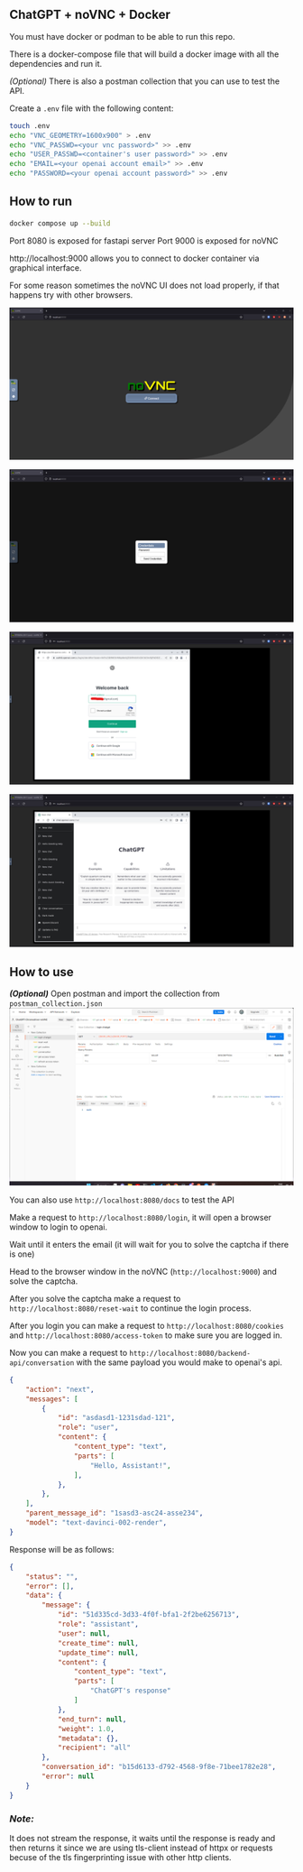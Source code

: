 ## ChatGPT + noVNC + Docker

You must have docker or podman to be able to run this repo.

There is a docker-compose file that will build a docker image with all the dependencies and run it.

_*(Optional)*_ There is also a postman collection that you can use to test the API.

Create a `.env` file with the following content:

```bash
touch .env
echo "VNC_GEOMETRY=1600x900" > .env
echo "VNC_PASSWD=<your vnc password>" >> .env
echo "USER_PASSWD=<container's user password>" >> .env
echo "EMAIL=<your openai account email>" >> .env
echo "PASSWORD=<your openai account password>" >> .env
```

## How to run

```bash
docker compose up --build
```

Port 8080 is exposed for fastapi server
Port 9000 is exposed for noVNC

http://localhost:9000 allows you to connect to docker container via graphical interface.

For some reason sometimes the noVNC UI does not load properly, if that happens try with other browsers.


![noVNC UI](media/novnc01.png)

![noVNC UI](media/novnc02.png)

![noVNC UI](media/novnc03.png)

![noVNC UI](media/novnc04.png)

## How to use

_**(Optional)**_ Open postman and import the collection from `postman_collection.json`
![postman](media/postman01.png)

You can also use `http://localhost:8080/docs` to test the API

Make a request to `http://localhost:8080/login`, it will open a browser window to login to openai.

Wait until it enters the email (it will wait for you to solve the captcha if there is one)

Head to the browser window in the noVNC (`http://localhost:9000`) and solve the captcha.

After you solve the captcha make a request to `http://localhost:8080/reset-wait` to continue the login process.

After you login you can make a request to `http://localhost:8080/cookies` and `http://localhost:8080/access-token` to make sure you are logged in.

Now you can make a request to `http://localhost:8080/backend-api/conversation` with the same payload you would  make to openai's api.

```json
{
    "action": "next",
    "messages": [
        {
            "id": "asdasd1-1231sdad-121",
            "role": "user",
            "content": {
                "content_type": "text",
                "parts": [
                    "Hello, Assistant!",
                ],
            },
        },
    ],
    "parent_message_id": "1sasd3-asc24-asse234",
    "model": "text-davinci-002-render",
}
```

Response will be as follows:

```json
{
    "status": "",
    "error": [],
    "data": {
        "message": {
            "id": "51d335cd-3d33-4f0f-bfa1-2f2be6256713", 
            "role": "assistant", 
            "user": null, 
            "create_time": null, 
            "update_time": null, 
            "content": {
                "content_type": "text", 
                "parts": [
                    "ChatGPT's response"
                ]
            }, 
            "end_turn": null, 
            "weight": 1.0, 
            "metadata": {}, 
            "recipient": "all"
        }, 
        "conversation_id": "b15d6133-d792-4568-9f8e-71bee1782e28", 
        "error": null
    }
}
```

### _*Note:*_ 
It does not stream the response, it waits until the response is ready and then returns it since we are using tls-client instead of httpx or requests becuse of the tls fingerprinting issue with other http clients.
